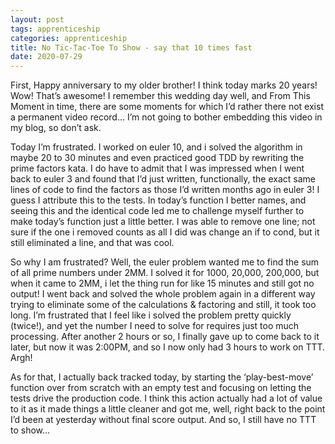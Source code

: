 ```yaml
---
layout: post 
tags: apprenticeship
categories: apprenticeship
title: No Tic-Tac-Toe To Show - say that 10 times fast
date: 2020-07-29
---
```


First, Happy anniversary to my older brother!  I think today marks 20 years!  Wow!  That’s awesome!  I remember this wedding day well, and From This Moment in time, there are some moments for which I’d rather there not exist a permanent video record… I’m not going to bother embedding this video in my blog, so don’t ask.  

Today I’m frustrated.  I worked on euler 10, and i solved the algorithm in maybe 20 to 30 minutes and even practiced good TDD by rewriting the prime factors kata.  I do have to admit that I was impressed when I went back to euler 3 and found that I’d just written, functionally, the exact same lines of code to find the factors as those I’d written months ago in euler 3!  I guess I attribute this to the tests.  In today’s function I better names, and seeing this and the identical code led me to challenge myself further to make today’s function just a little better.  I was able to remove one line; not sure if the one i removed counts as all I did was change an if to cond, but it still eliminated a line, and that was cool.

So why I am frustrated?  Well, the euler problem wanted me to find the sum of all prime numbers under 2MM.  I solved it for 1000, 20,000, 200,000, but when it came to 2MM, i let the thing run for like 15 minutes and still got no output!  I went back and solved the whole problem again in a different way trying to eliminate some of the calculations & factoring and still, it took too long.  I’m frustrated that I feel like i solved the problem pretty quickly (twice!), and yet the number I need to solve for requires just too much processing.  After another 2 hours or so, I finally gave up to come back to it later, but now it was 2:00PM, and so I now only had 3 hours to work on TTT. Argh!

As for that, I actually back tracked today, by starting the ‘play-best-move’ function over from scratch with an empty test and focusing on letting the tests drive the production code.  I think this action actually had a lot of value to it as it made things a little cleaner and got me, well, right back to the point I’d been at yesterday without final score output.  And so, I still have no TTT to show...
